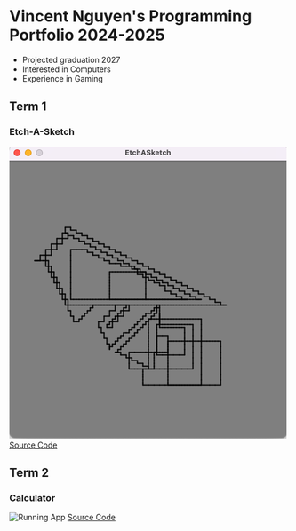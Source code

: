 # Vincent Nguyen's Programming Portfolio 2024-2025

* Projected graduation 2027
* Interested in Computers
* Experience in Gaming

## Term 1
### Etch-A-Sketch
![Running app](https://github.com/Chicken3847/programming1/blob/main/images/Sketch.png)
[Source Code](https://github.com/Chicken3847/programming1/tree/main/EtchASketch)

## Term 2
### Calculator
![Running App]([https://github.com/Chicken3847/programming1/blob/main/images/Calc.png](https://github.com/Chicken3847/programming1/blob/main/images/Calc.png?raw=true))
[Source Code](https://github.com/Chicken3847/programming1/tree/main/src/Calculatorkj)
